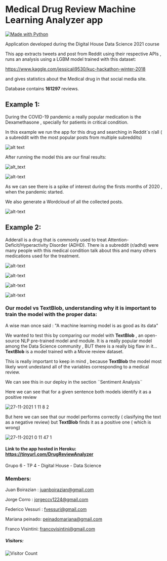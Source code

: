 
# Medical Drug Review Machine Learning Analyzer app
[![Made with Python](https://img.shields.io/badge/Python->=3.6-purple?logo=python&logoColor=white)](https://python.org "Go to Python homepage")

Application developed during the Digital House Data Science 2021 course 

This app extracts tweets and post from Reddit using their respective APIs , runs an analysis using a LGBM model trained with this dataset:

https://www.kaggle.com/jessicali9530/kuc-hackathon-winter-2018

and gives statistics about the Medical drug in that social media site.

Database contains **161297** reviews.



## Example 1:

During the COVID-19 pandemic a really popular medication is the Dexamethasone , specially for patients in critical condition.

In this example we run the app for this drug and searching in Reddit´s r/all ( a subreddit with the most popular posts from multiple subreddits)

![alt text](https://github.com/jboirazian/Drug-Review-Machine-Learning-app/blob/main/images/11-9-2021%2014.9.16%201.jpg)

After running the model this are our final results:

![alt_text](https://github.com/jboirazian/Drug-Review-Machine-Learning-app/blob/main/images/newplot%20(34).png)

![alt-text](https://github.com/jboirazian/Drug-Review-Machine-Learning-app/blob/main/images/newplot%20(33).png)

As we can see there is a spike of interest during the firsts months of 2020 , when the pandemic started.

We also generate a Wordcloud of all the collected posts.

![alt-text](https://github.com/jboirazian/Medical-Drug-Review-Machine-Learning-app/blob/main/images/2678d923e9c4519bb72e56b315be37ae97ae463c609b6bc58ff16709%20(1).jpeg)

## Example 2:

Adderall is a drug that is commonly used to treat Attention-Deficit/Hyperactivity Disorder (ADHD). There is a subreddit (r/adhd) were many people with this medical condition talk about this and many others medications used for the treatment.

![alt-text](https://github.com/jboirazian/Medical-Drug-Review-Machine-Learning-app/blob/main/images/11-9-2021%2016.9.27%201.jpg)

![alt-text](https://github.com/jboirazian/Medical-Drug-Review-Machine-Learning-app/blob/main/images/newplot%20(35).png)

![alt-text](https://github.com/jboirazian/Medical-Drug-Review-Machine-Learning-app/blob/main/images/newplot%20(36).png)

![alt-text](https://github.com/jboirazian/Medical-Drug-Review-Machine-Learning-app/blob/main/images/75eda44ec38f1ab9f41a1124e21135c1df9ae9da0faf3c46224e9d8e.jpeg)


### Our model vs TextBlob, understanding why it is important to train the model with the proper data:

A wise man once said : "A machine learning model is as good as its data"

We wanted to test this by comparing our model with **TextBlob** , an open-source NLP pre-trained model and module.
It is a really popular model among the Data Science community , BUT there is a really big flaw in it...
**TextBlob** is a model trained with a Movie review dataset.

This is really important to keep in mind , because **TextBlob** the model most likely wont undestand all of the variables corresponding to a medical review.

We can see this in our deploy in the section ¨Sentiment Analysis¨

Here we can see that for a given sentence both models identify it as a positive review

![27-11-2021 1 11 8 2](https://user-images.githubusercontent.com/21143405/143667864-365d74df-1045-47bd-9f28-4d38996781ee.jpg)

But here we can see that our model performs correctly ( clasifying the text as a negative review) but **TextBlob** finds it as a positive one ( which is wrong)

![27-11-2021 0 11 47 1](https://user-images.githubusercontent.com/21143405/143667870-d41f493d-b221-4b49-9485-36dca868ad68.jpg)


#### Link to the app hosted in Heroku:  https://tinyurl.com/DrugReviewAnalyzer

Grupo 6 - TP 4 - Digital House - Data Science

### Members: 

Juan Boirazian : juanboirazian@gmail.com

Jorge Corro : jorgeccv1224@gmail.com

Federico Vessuri : fvessuri@gmail.com

Mariana peinado: peinadomariana@gmail.com

Franco Visintini: francovisintini@gmail.com

##### Visitors: 
![Visitor Count](https://profile-counter.glitch.me/{jboirazian}/count.svg)
